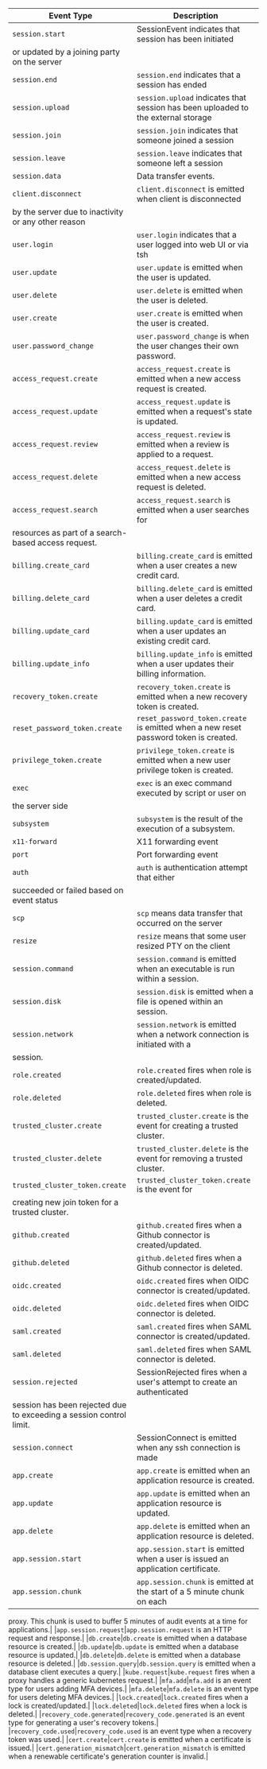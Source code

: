 |Event Type|Description|
|---|---|
|`session.start`|SessionEvent indicates that session has been initiated
or updated by a joining party on the server|
|`session.end`|`session.end` indicates that a session has ended|
|`session.upload`|`session.upload` indicates that session has been uploaded to the external storage|
|`session.join`|`session.join` indicates that someone joined a session|
|`session.leave`|`session.leave` indicates that someone left a session|
|`session.data`|Data transfer events.|
|`client.disconnect`|`client.disconnect` is emitted when client is disconnected
by the server due to inactivity or any other reason|
|`user.login`|`user.login` indicates that a user logged into web UI or via tsh|
|`user.update`|`user.update` is emitted when the user is updated.|
|`user.delete`|`user.delete` is emitted when the user is deleted.|
|`user.create`|`user.create` is emitted when the user is created.|
|`user.password_change`|`user.password_change` is when the user changes their own password.|
|`access_request.create`|`access_request.create` is emitted when a new access request is created.|
|`access_request.update`|`access_request.update` is emitted when a request's state is updated.|
|`access_request.review`|`access_request.review` is emitted when a review is applied to a request.|
|`access_request.delete`|`access_request.delete` is emitted when a new access request is deleted.|
|`access_request.search`|`access_request.search` is emitted when a user searches for
resources as part of a search-based access request.|
|`billing.create_card`|`billing.create_card` is emitted when a user creates a new credit card.|
|`billing.delete_card`|`billing.delete_card` is emitted when a user deletes a credit card.|
|`billing.update_card`|`billing.update_card` is emitted when a user updates an existing credit card.|
|`billing.update_info`|`billing.update_info` is emitted when a user updates their billing information.|
|`recovery_token.create`|`recovery_token.create` is emitted when a new recovery token is created.|
|`reset_password_token.create`|`reset_password_token.create` is emitted when a new reset password token is created.|
|`privilege_token.create`|`privilege_token.create` is emitted when a new user privilege token is created.|
|`exec`|`exec` is an exec command executed by script or user on
the server side|
|`subsystem`|`subsystem` is the result of the execution of a subsystem.|
|`x11-forward`|X11 forwarding event|
|`port`|Port forwarding event|
|`auth`|`auth` is authentication attempt that either
succeeded or failed based on event status|
|`scp`|`scp` means data transfer that occurred on the server|
|`resize`|`resize` means that some user resized PTY on the client|
|`session.command`|`session.command` is emitted when an executable is run within a session.|
|`session.disk`|`session.disk` is emitted when a file is opened within an session.|
|`session.network`|`session.network` is emitted when a network connection is initiated with a
session.|
|`role.created`|`role.created` fires when role is created/updated.|
|`role.deleted`|`role.deleted` fires when role is deleted.|
|`trusted_cluster.create`|`trusted_cluster.create` is the event for creating a trusted cluster.|
|`trusted_cluster.delete`|`trusted_cluster.delete` is the event for removing a trusted cluster.|
|`trusted_cluster_token.create`|`trusted_cluster_token.create` is the event for
creating new join token for a trusted cluster.|
|`github.created`|`github.created` fires when a Github connector is created/updated.|
|`github.deleted`|`github.deleted` fires when a Github connector is deleted.|
|`oidc.created`|`oidc.created` fires when OIDC connector is created/updated.|
|`oidc.deleted`|`oidc.deleted` fires when OIDC connector is deleted.|
|`saml.created`|`saml.created` fires when SAML connector is created/updated.|
|`saml.deleted`|`saml.deleted` fires when SAML connector is deleted.|
|`session.rejected`|SessionRejected fires when a user's attempt to create an authenticated
session has been rejected due to exceeding a session control limit.|
|`session.connect`|SessionConnect is emitted when any ssh connection is made|
|`app.create`|`app.create` is emitted when an application resource is created.|
|`app.update`|`app.update` is emitted when an application resource is updated.|
|`app.delete`|`app.delete` is emitted when an application resource is deleted.|
|`app.session.start`|`app.session.start` is emitted when a user is issued an application certificate.|
|`app.session.chunk`|`app.session.chunk` is emitted at the start of a 5 minute chunk on each
proxy. This chunk is used to buffer 5 minutes of audit events at a time
for applications.|
|`app.session.request`|`app.session.request` is an HTTP request and response.|
|`db.create`|`db.create` is emitted when a database resource is created.|
|`db.update`|`db.update` is emitted when a database resource is updated.|
|`db.delete`|`db.delete` is emitted when a database resource is deleted.|
|`db.session.query`|`db.session.query` is emitted when a database client executes
a query.|
|`kube.request`|`kube.request` fires when a proxy handles a generic kubernetes
request.|
|`mfa.add`|`mfa.add` is an event type for users adding MFA devices.|
|`mfa.delete`|`mfa.delete` is an event type for users deleting MFA devices.|
|`lock.created`|`lock.created` fires when a lock is created/updated.|
|`lock.deleted`|`lock.deleted` fires when a lock is deleted.|
|`recovery_code.generated`|`recovery_code.generated` is an event type for generating a user's recovery tokens.|
|`recovery_code.used`|`recovery_code.used` is an event type when a recovery token was used.|
|`cert.create`|`cert.create` is emitted when a certificate is issued.|
|`cert.generation_mismatch`|`cert.generation_mismatch` is emitted when a renewable
certificate's generation counter is invalid.|
